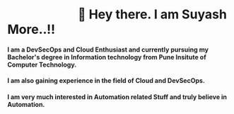 #   &nbsp; &nbsp; &nbsp; &nbsp; &nbsp; &nbsp; &nbsp; &nbsp; &nbsp; &nbsp; &nbsp; &nbsp;                              👋 Hey there. I am Suyash More..!!                                                           

#### I am a DevSecOps and Cloud Enthusiast and currently pursuing my Bachelor's degree in Information technology from Pune Insitute of Computer Technology. 
#### I am also gaining experience in the field of Cloud and DevSecOps. 
#### I am very much interested in Automation related Stuff and truly believe in Automation.

